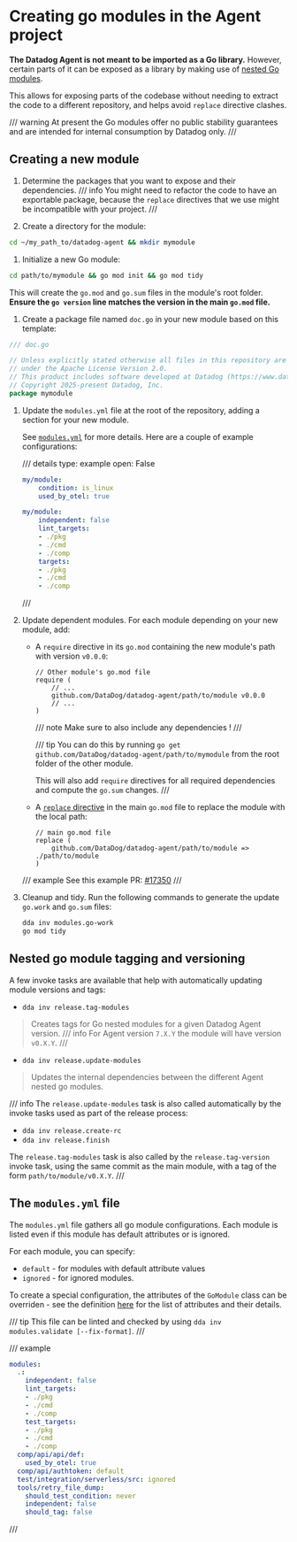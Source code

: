 # Creating go modules in the Agent project

**The Datadog Agent is not meant to be imported as a Go library.**
However, certain parts of it can be exposed as a library by making use of [nested Go modules](https://github.com/go-modules-by-example/index/blob/master/009_submodules/README.md).

This allows for exposing parts of the codebase without needing to extract the code to a different repository, and helps avoid `replace` directive clashes.

/// warning
At present the Go modules offer no public stability guarantees and are intended for internal consumption by Datadog only.
///

## Creating a new module

1. Determine the packages that you want to expose and their dependencies.
/// info
You might need to refactor the code to have an exportable package, because the `replace` directives that we use might be incompatible with your project.
///

1. Create a directory for the module:
```bash
cd ~/my_path_to/datadog-agent && mkdir mymodule
```

1. Initialize a new Go module:
```bash
cd path/to/mymodule && go mod init && go mod tidy
```
This will create the `go.mod` and `go.sum` files in the module's root folder. **Ensure the `go version` line matches the version in the main `go.mod` file.**

1. Create a package file named `doc.go` in your new module based on this template:
```go
/// doc.go

// Unless explicitly stated otherwise all files in this repository are licensed
// under the Apache License Version 2.0.
// This product includes software developed at Datadog (https://www.datadoghq.com/).
// Copyright 2025-present Datadog, Inc.
package mymodule
```

1. Update the `modules.yml` file at the root of the repository, adding a section for your new module.

    See [`modules.yml`](#the-modulesyml-file) for more details. Here are a couple of example configurations:

    /// details
        type: example
        open: False

    ```yaml
    my/module:
        condition: is_linux
        used_by_otel: true
    ```

    ```yaml
    my/module:
        independent: false
        lint_targets:
        - ./pkg
        - ./cmd
        - ./comp
        targets:
        - ./pkg
        - ./cmd
        - ./comp
    ```
    ///

1. Update dependent modules. For each module depending on your new module, add:
    - A `require` directive in its `go.mod` containing the new module's path with version `v0.0.0`:
        ```
        // Other module's go.mod file
        require (
            // ...
            github.com/DataDog/datadog-agent/path/to/module v0.0.0
            // ...
        )
        ```

        /// note
        Make sure to also include any dependencies !
        ///

        /// tip
        You can do this by running `go get github.com/DataDog/datadog-agent/path/to/mymodule` from the root folder of the other module.

        This will also add `require` directives for all required dependencies and compute the `go.sum` changes.
        ///

    - A [`replace` directive](https://go.dev/ref/mod#go-mod-file-replac) in the main `go.mod` file to replace the module with the local path:
        ```
        // main go.mod file
        replace (
 	        github.com/DataDog/datadog-agent/path/to/module => ./path/to/module
        )
        ```

    /// example
    See this example PR: [#17350](https://github.com/DataDog/datadog-agent/pull/17350/files)
    ///

1. Cleanup and tidy. Run the following commands to generate the update `go.work` and `go.sum` files:
    ```bash
    dda inv modules.go-work
    go mod tidy
    ```

## Nested go module tagging and versioning

A few invoke tasks are available that help with automatically updating module versions and tags:

* `dda inv release.tag-modules`
> Creates tags for Go nested modules for a given Datadog Agent version.
/// info
For Agent version `7.X.Y` the module will have version `v0.X.Y`.
///
* `dda inv release.update-modules`
> Updates the internal dependencies between the different Agent nested go modules.


/// info
The `release.update-modules` task is also called automatically by the invoke tasks used as part of the release process:

* `dda inv release.create-rc`
* `dda inv release.finish`

The `release.tag-modules` task is also called by the `release.tag-version` invoke task, using the same commit as the main module, with a tag of the form `path/to/module/v0.X.Y`.
///

## The `modules.yml` file

The `modules.yml` file gathers all go module configurations.
Each module is listed even if this module has default attributes or is ignored.

For each module, you can specify:

* `default` - for modules with default attribute values
* `ignored` - for ignored modules.

To create a special configuration, the attributes of the `GoModule` class can be overriden - see the definition [here](/tasks/libs/common/gomodules.py) for the list of attributes and their details.

/// tip
This file can be linted and checked by using `dda inv modules.validate [--fix-format]`.
///

/// example
```yaml
modules:
  .:
    independent: false
    lint_targets:
    - ./pkg
    - ./cmd
    - ./comp
    test_targets:
    - ./pkg
    - ./cmd
    - ./comp
  comp/api/api/def:
    used_by_otel: true
  comp/api/authtoken: default
  test/integration/serverless/src: ignored
  tools/retry_file_dump:
    should_test_condition: never
    independent: false
    should_tag: false
```
///

